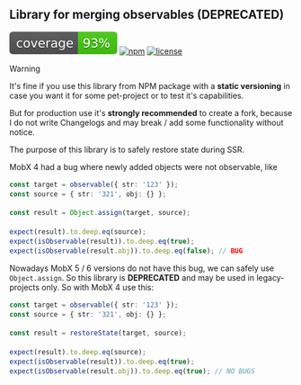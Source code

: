 ## Library for merging observables (DEPRECATED)

![coverage](https://github.com/dkazakov8/dk-framework/blob/master/packages/mobx-restore-state/cover.svg)
[![npm](https://img.shields.io/npm/v/dk-mobx-restore-state)](https://www.npmjs.com/package/dk-mobx-restore-state)
[![license](https://img.shields.io/npm/l/dk-mobx-restore-state)](https://github.com/dkazakov8/dk-framework/blob/master/packages/mobx-restore-state/LICENSE)

> [!WARNING]  
> It's fine if you use this library from NPM package with a **static versioning** in case you
> want it for some pet-project or to test it's capabilities.
>
> But for production use it's **strongly recommended** to create a fork, because I do not write
> Changelogs and may break / add some functionality without notice.

The purpose of this library is to safely restore state during SSR.

MobX 4 had a bug where newly added objects were not observable, like

```typescript
const target = observable({ str: '123' });
const source = { str: '321', obj: {} };

const result = Object.assign(target, source);

expect(result).to.deep.eq(source);
expect(isObservable(result)).to.deep.eq(true);
expect(isObservable(result.obj)).to.deep.eq(false); // BUG
```

Nowadays MobX 5 / 6 versions do not have this bug, we can safely use `Object.assign`. So this library
is **DEPRECATED** and may be used in legacy-projects only. So with MobX 4 use this:

```typescript
const target = observable({ str: '123' });
const source = { str: '321', obj: {} };

const result = restoreState(target, source);

expect(result).to.deep.eq(source);
expect(isObservable(result)).to.deep.eq(true);
expect(isObservable(result.obj)).to.deep.eq(true); // NO BUGS
```